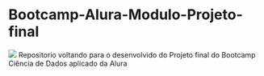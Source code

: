 # Bootcamp-Alura-Modulo-Projeto-final
 <img src="https://img.olhardigital.com.br/wp-content/uploads/2019/12/20191219064913-1207x450.jpg">
 Repositorio voltando para o desenvolvido do Projeto final do Bootcamp Ciência de Dados aplicado da Alura
